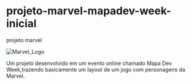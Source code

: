 # projeto-marvel-mapadev-week-inicial
 projeto marvel


![Marvel_Logo](https://user-images.githubusercontent.com/90417550/173969967-61b85b52-3f12-497c-8c31-93f09cee921e.png)

Um projeto desenvolvido em um evento online chamado Mapa Dev Week,trazendo basicamente um layout de um jogo com personagens da Marvel.
